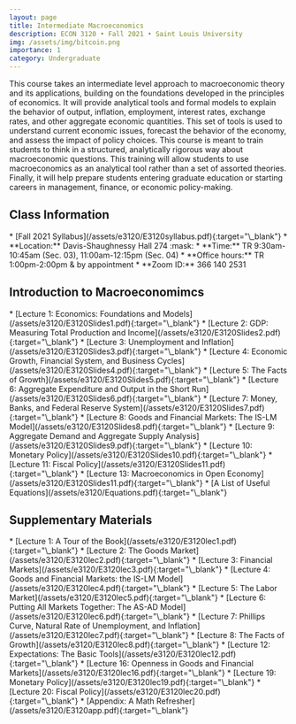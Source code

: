 ```yaml
---
layout: page
title: Intermediate Macroeconomics
description: ECON 3120 • Fall 2021 • Saint Louis University
img: /assets/img/bitcoin.png
importance: 1
category: Undergraduate
---
```


This course takes an intermediate level approach to macroeconomic theory and its applications, building on the foundations developed in the principles of economics. It will provide analytical tools and formal models to explain the behavior of output, inflation, employment, interest rates, exchange rates, and other aggregate economic quantities. This set of tools is used to understand current economic issues, forecast the behavior of the economy, and assess the impact of policy choices. This course is meant to train students to think in a structured, analytically rigorous way about macroeconomic questions. This training will allow students to use macroeconomics as an analytical tool rather than a set of assorted theories. Finally, it will help prepare students entering graduate education or starting careers in management, finance, or economic policy-making.

<div class="publications">
  <h2 class="topic">Class Information</h2>
</div>
* [Fall 2021 Syllabus](/assets/e3120/E3120syllabus.pdf){:target="\_blank"}
* **Location:** Davis-Shaughnessy Hall 274 :mask: <!-- https://emojipedia.org/ -->
* **Time:** TR 9:30am-10:45am (Sec. 03), 11:00am-12:15pm (Sec. 04)
* **Office hours:** TR 1:00pm-2:00pm & by appointment
* **Zoom ID:** 366 140 2531

<div class="publications">
  <h2 class="topic">Introduction to Macroeconomimcs</h2>
</div>
* [Lecture 1: Economics: Foundations and Models](/assets/e3120/E3120Slides1.pdf){:target="\_blank"}
* [Lecture 2: GDP: Measuring Total Production and Income](/assets/e3120/E3120Slides2.pdf){:target="\_blank"}
* [Lecture 3: Unemployment and Inflation](/assets/e3120/E3120Slides3.pdf){:target="\_blank"}
* [Lecture 4: Economic Growth, Financial System, and Business Cycles](/assets/e3120/E3120Slides4.pdf){:target="\_blank"}
* [Lecture 5: The Facts of Growth](/assets/e3120/E3120Slides5.pdf){:target="\_blank"}
* [Lecture 6: Aggregate Expenditure and Output in the Short Run](/assets/e3120/E3120Slides6.pdf){:target="\_blank"}
* [Lecture 7: Money, Banks, and Federal Reserve System](/assets/e3120/E3120Slides7.pdf){:target="\_blank"}
* [Lecture 8: Goods and Financial Markets: The IS-LM Model](/assets/e3120/E3120Slides8.pdf){:target="\_blank"}
* [Lecture 9: Aggregate Demand and Aggregate Supply Analysis](/assets/e3120/E3120Slides9.pdf){:target="\_blank"}
* [Lecture 10: Monetary Policy](/assets/e3120/E3120Slides10.pdf){:target="\_blank"}
* [Lecture 11: Fiscal Policy](/assets/e3120/E3120Slides11.pdf){:target="\_blank"}
* [Lecture 13: Macroeconomics in Open Economy](/assets/e3120/E3120Slides11.pdf){:target="\_blank"}
* [A List of Useful Equations](/assets/e3120/Equations.pdf){:target="\_blank"}

<div class="publications">
  <h2 class="topic">Supplementary Materials</h2>
</div>
* [Lecture 1: A Tour of the Book](/assets/e3120/E3120lec1.pdf){:target="\_blank"}
* [Lecture 2: The Goods Market](/assets/e3120/E3120lec2.pdf){:target="\_blank"}
* [Lecture 3: Financial Markets](/assets/e3120/E3120lec3.pdf){:target="\_blank"}
* [Lecture 4: Goods and Financial Markets: the IS-LM Model](/assets/e3120/E3120lec4.pdf){:target="\_blank"}
* [Lecture 5: The Labor Market](/assets/e3120/E3120lec5.pdf){:target="\_blank"}
* [Lecture 6: Putting All Markets Together: The AS-AD Model](/assets/e3120/E3120lec6.pdf){:target="\_blank"}
* [Lecture 7: Phillips Curve, Natural Rate of Unemployment, and Inflation](/assets/e3120/E3120lec7.pdf){:target="\_blank"}
* [Lecture 8: The Facts of Growth](/assets/e3120/E3120lec8.pdf){:target="\_blank"}
* [Lecture 12: Expectations: The Basic Tools](/assets/e3120/E3120lec12.pdf){:target="\_blank"}
* [Lecture 16: Openness in Goods and Financial Markets](/assets/e3120/E3120lec16.pdf){:target="\_blank"}
* [Lecture 19: Monetary Policy](/assets/e3120/E3120lec19.pdf){:target="\_blank"}
* [Lecture 20: Fiscal Policy](/assets/e3120/E3120lec20.pdf){:target="\_blank"}
* [Appendix: A Math Refresher](/assets/e3120/E3120app.pdf){:target="\_blank"}
